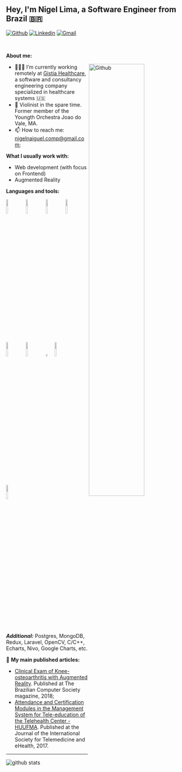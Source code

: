 <!-- Your title -->
## Hey, I'm Nigel Lima, a Software Engineer from Brazil :brazil:

<!-- Your badges
You can use the website to generate badges: https://shields.io/
-->

[![Github](https://img.shields.io/badge/-Github-000?style=flat&logo=Github&logoColor=white)](https://github.com/nigellima)
[![Linkedin](https://img.shields.io/badge/-LinkedIn-blue?style=flat&logo=Linkedin&logoColor=white)](https://www.linkedin.com/in/nigellima/)
[![Gmail](https://img.shields.io/badge/-Gmail-c14438?style=flat&logo=Gmail&logoColor=white)](mailto:nigel.lima@gistia.com)

&nbsp;

<!-- Talking about you -->
**About me:**

<!-- Any image aligned to the right. Beware the width -->
<!-- <img width="55%" align="right" alt="Github" src="https://cdn.dribbble.com/users/1876781/screenshots/6169542/web_character.gif" /> -->
<img width="55%" align="right" alt="Github" src="https://cdn.dribbble.com/users/2131993/screenshots/4948736/thoughtworks-gif_dribbble.gif" />

- 👨🏽‍💻 I’m currently working remotely at [Gistia Healthcare](https://www.gistia.com/), a software and consultancy engineering company specialized in healthcare systems :us:
- :violin: Violinist in the spare time. Former member of the Youngth Orchestra Joao do Vale, MA.
- 📫 How to reach me: nigelnaiguel.comp@gmail.com;

**What I usually work with:** 
- Web development (with focus on Frontend)
- Augmented Reality

**Languages and tools:** 

<!-- Your github readme stats
You can use this api: https://github.com/anuraghazra/github-readme-stats
-->
<p>
  <!-- Your languages and tools. Be careful with the alignment. 
  You can use this sites to get logos: https://www.vectorlogo.zone or https://simpleicons.org/
  -->
  <code><img width="10%" src="https://www.vectorlogo.zone/logos/javascript/javascript-ar21.svg"></code>
  <code><img width="10%" src="https://www.vectorlogo.zone/logos/typescriptlang/typescriptlang-ar21.svg"></code>
  <code><img width="10%" src="https://www.vectorlogo.zone/logos/reactjs/reactjs-ar21.svg"></code>
  <code><img width="10%" src="https://www.vectorlogo.zone/logos/angular/angular-ar21.svg"></code>
  <code><img width="10%" src="https://www.vectorlogo.zone/logos/nodejs/nodejs-ar21.svg"></code>
  <code><img width="10%" src="https://www.vectorlogo.zone/logos/graphql/graphql-ar21.svg"></code>
  <code><img width="4%" src="https://cdn.worldvectorlogo.com/logos/mobx.svg"></code>
  <code><img width="10%" src="https://www.vectorlogo.zone/logos/sass-lang/sass-lang-ar21.svg"></code>
  <code><img width="10%" src="https://www.vectorlogo.zone/logos/unity3d/unity3d-ar21.svg"></code>
</p>

***Additional:*** Postgres, MongoDB, Redux, Laravel, OpenCV, C/C++, Echarts, Nivo, Google Charts, etc.

:newspaper: **My main published articles:**

- [Clinical Exam of Knee-osteoarthritis with Augmented Reality](https://portaldeconteudo.sbc.org.br/index.php/sbcas/article/view/3684). Published at The Brazilian Computer Society magazine, 2018;
- [Attendance and Certification Modules in the Management System for Tele-education of the Telehealth Center - HUUFMA](https://journals.ukzn.ac.za/index.php/JISfTeH/article/view/225). Published at the Journal of the International Society for Telemedicine and eHealth, 2017.

-------------------------------------------------------------------------

![github stats](https://github-readme-stats.vercel.app/api?username=nigellima&show_icons=true)
